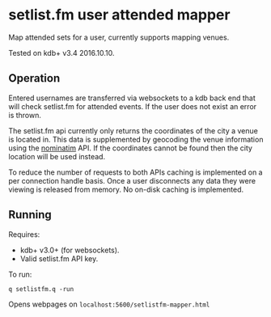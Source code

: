 # setlist.fm user attended mapper

Map attended sets for a user, currently supports mapping venues.

Tested on kdb+ v3.4 2016.10.10.

## Operation

Entered usernames are transferred via websockets to a kdb back end that will
check setlist.fm for attended events. If the user does not exist an error is
thrown.

The setlist.fm api currently only returns the coordinates of the city a venue
is located in. This data is supplemented by geocoding the venue information
using the [nominatim](https://nominatim.openstreetmap.org/) API. If the
coordinates cannot be found then the city location will be used instead.

To reduce the number of requests to both APIs caching is implemented on a per
connection handle basis. Once a user disconnects any data they were viewing is
released from memory. No on-disk caching is implemented.

## Running

Requires:

* kdb+ v3.0+ (for websockets).
* Valid setlist.fm API key.

To run:
```
q setlistfm.q -run
```

Opens webpages on `localhost:5600/setlistfm-mapper.html`

